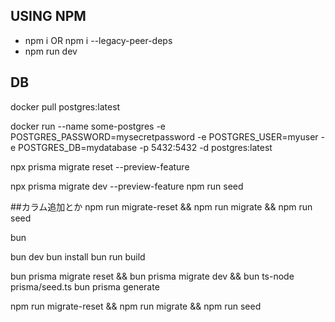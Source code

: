 ## USING NPM

- npm i OR npm i --legacy-peer-deps
- npm run dev

## DB

docker pull postgres:latest

docker run --name some-postgres -e POSTGRES_PASSWORD=mysecretpassword -e POSTGRES_USER=myuser -e POSTGRES_DB=mydatabase -p 5432:5432 -d postgres:latest

npx prisma migrate reset --preview-feature

npx prisma migrate dev --preview-feature
npm run seed

##カラム追加とか
npm run migrate-reset && npm run migrate && npm run seed

bun

bun dev
bun install
bun run build

bun prisma migrate reset && bun prisma migrate dev && bun ts-node prisma/seed.ts
bun prisma generate

npm run migrate-reset && npm run migrate && npm run seed
